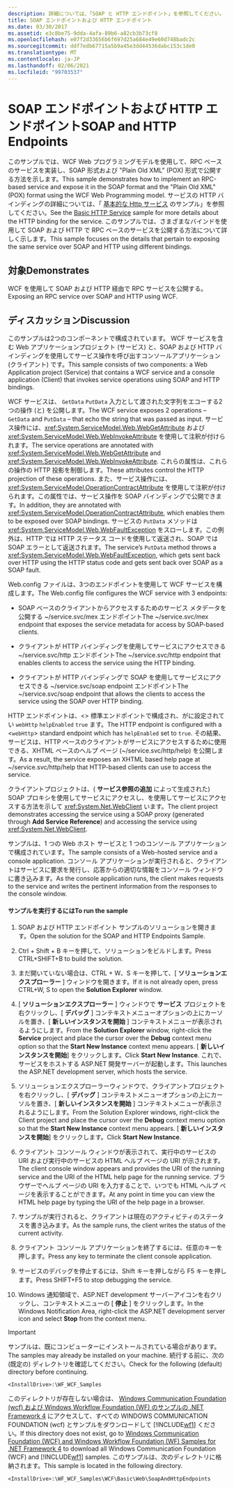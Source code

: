 ```yaml
---
description: 詳細については、「SOAP と HTTP エンドポイント」を参照してください。
title: SOAP エンドポイントおよび HTTP エンドポイント
ms.date: 03/30/2017
ms.assetid: e3c8be75-9dda-4afa-89b6-a82cb3b73cf8
ms.openlocfilehash: e07f2d33656b6f697d25a684e49e60d748badc2c
ms.sourcegitcommit: ddf7edb67715a5b9a45e3dd44536dabc153c1de0
ms.translationtype: MT
ms.contentlocale: ja-JP
ms.lasthandoff: 02/06/2021
ms.locfileid: "99703537"
---
```

# <a name="soap-and-http-endpoints"></a><span data-ttu-id="daf08-103">SOAP エンドポイントおよび HTTP エンドポイント</span><span class="sxs-lookup"><span data-stu-id="daf08-103">SOAP and HTTP Endpoints</span></span>

<span data-ttu-id="daf08-104">このサンプルでは、WCF Web プログラミングモデルを使用して、RPC ベースのサービスを実装し、SOAP 形式および "Plain Old XML" (POX) 形式で公開する方法を示します。</span><span class="sxs-lookup"><span data-stu-id="daf08-104">This sample demonstrates how to implement an RPC-based service and expose it in the SOAP format and the "Plain Old XML" (POX) format using the WCF Web Programming model.</span></span> <span data-ttu-id="daf08-105">サービスの HTTP バインディングの詳細については、「 [基本的な Http サービス](basic-http-service.md) のサンプル」を参照してください。</span><span class="sxs-lookup"><span data-stu-id="daf08-105">See the [Basic HTTP Service](basic-http-service.md) sample for more details about the HTTP binding for the service.</span></span> <span data-ttu-id="daf08-106">このサンプルでは、さまざまなバインドを使用して SOAP および HTTP で RPC ベースのサービスを公開する方法について詳しく示します。</span><span class="sxs-lookup"><span data-stu-id="daf08-106">This sample focuses on the details that pertain to exposing the same service over SOAP and HTTP using different bindings.</span></span>  
  
## <a name="demonstrates"></a><span data-ttu-id="daf08-107">対象</span><span class="sxs-lookup"><span data-stu-id="daf08-107">Demonstrates</span></span>  

 <span data-ttu-id="daf08-108">WCF を使用して SOAP および HTTP 経由で RPC サービスを公開する。</span><span class="sxs-lookup"><span data-stu-id="daf08-108">Exposing an RPC service over SOAP and HTTP using WCF.</span></span>  
  
## <a name="discussion"></a><span data-ttu-id="daf08-109">ディスカッション</span><span class="sxs-lookup"><span data-stu-id="daf08-109">Discussion</span></span>  

 <span data-ttu-id="daf08-110">このサンプルは2つのコンポーネントで構成されています。 WCF サービスを含む Web アプリケーションプロジェクト (サービス) と、SOAP および HTTP バインディングを使用してサービス操作を呼び出すコンソールアプリケーション (クライアント) です。</span><span class="sxs-lookup"><span data-stu-id="daf08-110">This sample consists of two components: a Web Application project (Service) that contains a WCF service and a console application (Client) that invokes service operations using SOAP and HTTP bindings.</span></span>  
  
 <span data-ttu-id="daf08-111">WCF サービスは、 `GetData` `PutData` 入力として渡された文字列をエコーする2つの操作 (と) を公開します。</span><span class="sxs-lookup"><span data-stu-id="daf08-111">The WCF service exposes 2 operations –`GetData` and `PutData` – that echo the string that was passed as input.</span></span> <span data-ttu-id="daf08-112">サービス操作には、<xref:System.ServiceModel.Web.WebGetAttribute> および <xref:System.ServiceModel.Web.WebInvokeAttribute> を使用して注釈が付けられます。</span><span class="sxs-lookup"><span data-stu-id="daf08-112">The service operations are annotated with <xref:System.ServiceModel.Web.WebGetAttribute> and <xref:System.ServiceModel.Web.WebInvokeAttribute>.</span></span> <span data-ttu-id="daf08-113">これらの属性は、これらの操作の HTTP 投影を制御します。</span><span class="sxs-lookup"><span data-stu-id="daf08-113">These attributes control the HTTP projection of these operations.</span></span> <span data-ttu-id="daf08-114">また、サービス操作には、<xref:System.ServiceModel.OperationContractAttribute> を使用して注釈が付けられます。この属性では、サービス操作を SOAP バインディングで公開できます。</span><span class="sxs-lookup"><span data-stu-id="daf08-114">In addition, they are annotated with <xref:System.ServiceModel.OperationContractAttribute>, which enables them to be exposed over SOAP bindings.</span></span> <span data-ttu-id="daf08-115">サービスの `PutData` メソッドは <xref:System.ServiceModel.Web.WebFaultException> をスローします。この例外は、HTTP では HTTP ステータス コードを使用して返送され、SOAP では SOAP エラーとして返送されます。</span><span class="sxs-lookup"><span data-stu-id="daf08-115">The service’s `PutData` method throws a <xref:System.ServiceModel.Web.WebFaultException>, which gets sent back over HTTP using the HTTP status code and gets sent back over SOAP as a SOAP fault.</span></span>  
  
 <span data-ttu-id="daf08-116">Web.config ファイルは、3つのエンドポイントを使用して WCF サービスを構成します。</span><span class="sxs-lookup"><span data-stu-id="daf08-116">The Web.config file configures the WCF service with 3 endpoints:</span></span>  
  
- <span data-ttu-id="daf08-117">SOAP ベースのクライアントからアクセスするためのサービス メタデータを公開する ~/service.svc/mex エンドポイント</span><span class="sxs-lookup"><span data-stu-id="daf08-117">The ~/service.svc/mex endpoint that exposes the service metadata for access by SOAP-based clients.</span></span>  
  
- <span data-ttu-id="daf08-118">クライアントが HTTP バインディングを使用してサービスにアクセスできる ~/service.svc/http エンドポイント</span><span class="sxs-lookup"><span data-stu-id="daf08-118">The ~/service.svc/http endpoint that enables clients to access the service using the HTTP binding.</span></span>  
  
- <span data-ttu-id="daf08-119">クライアントが HTTP バインディングで SOAP を使用してサービスにアクセスできる ~/service.svc/soap endpoint エンドポイント</span><span class="sxs-lookup"><span data-stu-id="daf08-119">The ~/service.svc/soap endpoint that allows the clients to access the service using the SOAP over HTTP binding.</span></span>  
  
 <span data-ttu-id="daf08-120">HTTP エンドポイントは、<> 標準エンドポイントで構成され、がに設定されてい `webHttp` `helpEnabled` `true` ます。</span><span class="sxs-lookup"><span data-stu-id="daf08-120">The HTTP endpoint is configured with a <`webHttp`> standard endpoint which has `helpEnabled` set to `true`.</span></span> <span data-ttu-id="daf08-121">その結果、サービスは、HTTP ベースのクライアントがサービスにアクセスするために使用できる、XHTML ベースのヘルプ ページ (~/service.svc/http/help) を公開します。</span><span class="sxs-lookup"><span data-stu-id="daf08-121">As a result, the service exposes an XHTML based help page at ~/service.svc/http/help that HTTP-based clients can use to access the service.</span></span>  
  
 <span data-ttu-id="daf08-122">クライアントプロジェクトは、( **サービス参照の追加** によって生成された) SOAP プロキシを使用してサービスにアクセスし、を使用してサービスにアクセスする方法を示して <xref:System.Net.WebClient> います。</span><span class="sxs-lookup"><span data-stu-id="daf08-122">The client project demonstrates accessing the service using a SOAP proxy (generated through **Add Service Reference**) and accessing the service using <xref:System.Net.WebClient>.</span></span>  
  
 <span data-ttu-id="daf08-123">サンプルは、1 つの Web ホスト サービスと 1 つのコンソール アプリケーションで構成されています。</span><span class="sxs-lookup"><span data-stu-id="daf08-123">The sample consists of a Web-hosted service and a console application.</span></span> <span data-ttu-id="daf08-124">コンソール アプリケーションが実行されると、クライアントはサービスに要求を発行し、応答からの適切な情報をコンソール ウィンドウに書き込みます。</span><span class="sxs-lookup"><span data-stu-id="daf08-124">As the console application runs, the client makes requests to the service and writes the pertinent information from the responses to the console window.</span></span>  
  
#### <a name="to-run-the-sample"></a><span data-ttu-id="daf08-125">サンプルを実行するには</span><span class="sxs-lookup"><span data-stu-id="daf08-125">To run the sample</span></span>  
  
1. <span data-ttu-id="daf08-126">SOAP および HTTP エンドポイント サンプルのソリューションを開きます。</span><span class="sxs-lookup"><span data-stu-id="daf08-126">Open the solution for the SOAP and HTTP Endpoints Sample.</span></span>  
  
2. <span data-ttu-id="daf08-127">Ctrl + Shift + B キーを押して、ソリューションをビルドします。</span><span class="sxs-lookup"><span data-stu-id="daf08-127">Press CTRL+SHIFT+B to build the solution.</span></span>  
  
3. <span data-ttu-id="daf08-128">まだ開いていない場合は、CTRL + W、S キーを押して、[ **ソリューションエクスプローラー** ] ウィンドウを開きます。</span><span class="sxs-lookup"><span data-stu-id="daf08-128">If it is not already open, press CTRL+W, S to open the **Solution Explorer** window.</span></span>  
  
4. <span data-ttu-id="daf08-129">[ **ソリューションエクスプローラー** ] ウィンドウで **サービス** プロジェクトを右クリックし、[ **デバッグ** ] コンテキストメニューオプションの上にカーソルを置き、[ **新しいインスタンスを開始** ] コンテキストメニューが表示されるようにします。</span><span class="sxs-lookup"><span data-stu-id="daf08-129">From the **Solution Explorer** window, right-click the **Service** project and place the cursor over the **Debug** context menu option so that the **Start New Instance** context menu appears.</span></span> <span data-ttu-id="daf08-130">[ **新しいインスタンスを開始**] をクリックします。</span><span class="sxs-lookup"><span data-stu-id="daf08-130">Click **Start New Instance**.</span></span> <span data-ttu-id="daf08-131">これで、サービスをホストする ASP.NET 開発サーバーが起動します。</span><span class="sxs-lookup"><span data-stu-id="daf08-131">This launches the ASP.NET development server, which hosts the service.</span></span>  
  
5. <span data-ttu-id="daf08-132">ソリューションエクスプローラーウィンドウで、クライアントプロジェクトを右クリックし、[ **デバッグ** ] コンテキストメニューオプションの上にカーソルを置き、[ **新しいインスタンスを開始** ] コンテキストメニューが表示されるようにします。</span><span class="sxs-lookup"><span data-stu-id="daf08-132">From the Solution Explorer windows, right-click the Client project and place the cursor over the **Debug** context menu option so that the **Start New Instance** context menu appears.</span></span> <span data-ttu-id="daf08-133">[ **新しいインスタンスを開始**] をクリックします。</span><span class="sxs-lookup"><span data-stu-id="daf08-133">Click **Start New Instance**.</span></span>  
  
6. <span data-ttu-id="daf08-134">クライアント コンソール ウィンドウが表示されて、実行中のサービスの URI および実行中のサービスの HTML ヘルプ ページの URI が示されます。</span><span class="sxs-lookup"><span data-stu-id="daf08-134">The client console window appears and provides the URI of the running service and the URI of the HTML help page for the running service.</span></span> <span data-ttu-id="daf08-135">ブラウザーでヘルプ ページの URI を入力することで、いつでも HTML ヘルプ ページを表示することができます。</span><span class="sxs-lookup"><span data-stu-id="daf08-135">At any point in time you can view the HTML help page by typing the URI of the help page in a browser.</span></span>  
  
7. <span data-ttu-id="daf08-136">サンプルが実行されると、クライアントは現在のアクティビティのステータスを書き込みます。</span><span class="sxs-lookup"><span data-stu-id="daf08-136">As the sample runs, the client writes the status of the current activity.</span></span>  
  
8. <span data-ttu-id="daf08-137">クライアント コンソール アプリケーションを終了するには、任意のキーを押します。</span><span class="sxs-lookup"><span data-stu-id="daf08-137">Press any key to terminate the client console application.</span></span>  
  
9. <span data-ttu-id="daf08-138">サービスのデバッグを停止するには、Shift キーを押しながら F5 キーを押します。</span><span class="sxs-lookup"><span data-stu-id="daf08-138">Press SHIFT+F5 to stop debugging the service.</span></span>  
  
10. <span data-ttu-id="daf08-139">Windows 通知領域で、ASP.NET development サーバーアイコンを右クリックし、コンテキストメニューの [ **停止** ] をクリックします。</span><span class="sxs-lookup"><span data-stu-id="daf08-139">In the Windows Notification Area, right-click the ASP.NET development server icon and select **Stop** from the context menu.</span></span>  
  
> [!IMPORTANT]
> <span data-ttu-id="daf08-140">サンプルは、既にコンピューターにインストールされている場合があります。</span><span class="sxs-lookup"><span data-stu-id="daf08-140">The samples may already be installed on your machine.</span></span> <span data-ttu-id="daf08-141">続行する前に、次の (既定の) ディレクトリを確認してください。</span><span class="sxs-lookup"><span data-stu-id="daf08-141">Check for the following (default) directory before continuing.</span></span>  
>
> `<InstallDrive>:\WF_WCF_Samples`  
>
> <span data-ttu-id="daf08-142">このディレクトリが存在しない場合は、 [Windows Communication Foundation (wcf) および Windows Workflow Foundation (WF) のサンプルの .NET Framework 4](https://www.microsoft.com/download/details.aspx?id=21459) にアクセスして、すべての WINDOWS COMMUNICATION FOUNDATION (wcf) とサンプルをダウンロードして [!INCLUDE[wf1](../../../../includes/wf1-md.md)] ください。</span><span class="sxs-lookup"><span data-stu-id="daf08-142">If this directory does not exist, go to [Windows Communication Foundation (WCF) and Windows Workflow Foundation (WF) Samples for .NET Framework 4](https://www.microsoft.com/download/details.aspx?id=21459) to download all Windows Communication Foundation (WCF) and [!INCLUDE[wf1](../../../../includes/wf1-md.md)] samples.</span></span> <span data-ttu-id="daf08-143">このサンプルは、次のディレクトリに格納されます。</span><span class="sxs-lookup"><span data-stu-id="daf08-143">This sample is located in the following directory.</span></span>  
>
> `<InstallDrive>:\WF_WCF_Samples\WCF\Basic\Web\SoapAndHttpEndpoints`
